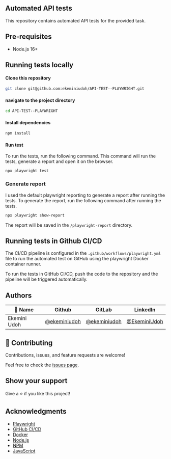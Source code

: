 ## Automated API tests

This repository contains automated API tests for the provided task.

## Pre-requisites

- Node.js 16+

## Running tests locally

#### Clone this repository
```bash 
git clone git@github.com:ekeminiudoh/API-TEST--PLAYWRIGHT.git
```

#### navigate to the project directory
```bash
cd API-TEST--PLAYWRIGHT
```

#### Install dependencies
```bash
npm install
```

#### Run test 
<!-- Describe that the command below will run the test, generate report and open it on the browsers -->
To run the tests, run the following command. This command will run the tests, generate a report and open it on the browser.

```bash
npx playwright test
```

### Generate report
<!-- Describe the use of playwright reporting. -->
I used the default playwright reporting to generate a report after running the tests. To generate the report, run the following command after running the tests.

```bash
npx playwright show-report
```

 The report will be saved in the `/playwright-report` directory.

 
 

## Running tests in Github CI/CD
The CI/CD pipeline is configured in the `.github/workflows/playwright.yml` file to run the automated test on GitHub using the playwright Docker container runner.

To run the tests in GitHub CI/CD, push the code to the repository and the pipeline will be triggered automatically.




## Authors
| 👤 Name      | Github                                         | GitLab                                         | LinkedIn                                                 |
|--------------|------------------------------------------------|------------------------------------------------|----------------------------------------------------------|
| Ekemini Udoh | [@ekeminiudoh](https://github.com/ekeminiudoh) | [@ekeminiudoh](https://gitlab.com/ekeminiudoh) | [@EkeminiUdoh](https://www.linkedin.com/in/ekeminiudoh/) |

## 🤝 Contributing
Contributions, issues, and feature requests are welcome!

Feel free to check the [issues page](https://github.com/ekeminiudoh/UI-TEST-PLAYWRIGHT/issues).

## Show your support
Give a ⭐️ if you like this project!

## Acknowledgments
- [Playwright](https://playwright.dev/)
- [GitHub CI/CD](https://docs.github.com/ee/ci/)
- [Docker](https://www.docker.com/)
- [Node.js](https://nodejs.org/)
- [NPM](https://www.npmjs.com/)
- [JavaScript](https://www.javascriptlang.org/)

